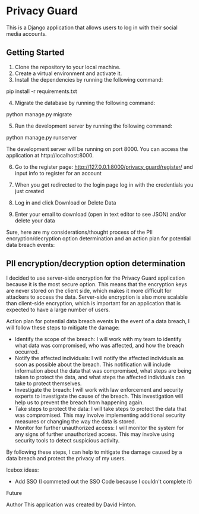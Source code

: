 # Privacy Guard

This is a Django application that allows users to log in with their social media accounts.

## Getting Started

1. Clone the repository to your local machine.
2. Create a virtual environment and activate it.
3. Install the dependencies by running the following command:

pip install -r requirements.txt


4. Migrate the database by running the following command:

python manage.py migrate


5. Run the development server by running the following command:

python manage.py runserver

The development server will be running on port 8000. You can access the application at http://localhost:8000.

6. Go to the register page: http://127.0.0.1:8000/privacy_guard/register/ and input info to register for an account

7. When you get redirected to the login page log in with the credentials you just created

8. Log in and click Download or Delete Data

9. Enter your email to download (open in text editor to see JSON) and/or delete your data


Sure, here are my considerations/thought process of the PII encryption/decryption option determination and an action plan for potential data breach events:

## PII encryption/decryption option determination
I decided to use server-side encryption for the Privacy Guard application because it is the most secure option. This means that the encryption keys are never stored on the client side, which makes it more difficult for attackers to access the data. Server-side encryption is also more scalable than client-side encryption, which is important for an application that is expected to have a large number of users.

Action plan for potential data breach events
In the event of a data breach, I will follow these steps to mitigate the damage:

- Identify the scope of the breach: I will work with my team to identify what data was compromised, who was affected, and how the breach occurred.
- Notify the affected individuals: I will notify the affected individuals as soon as possible about the breach. This notification will include information about the data that was compromised, what steps are being taken to protect the data, and what steps the affected individuals can take to protect themselves.
- Investigate the breach: I will work with law enforcement and security experts to investigate the cause of the breach. This investigation will help us to prevent the breach from happening again.
- Take steps to protect the data: I will take steps to protect the data that was compromised. This may involve implementing additional security measures or changing the way the data is stored.
- Monitor for further unauthorized access: I will monitor the system for any signs of further unauthorized access. This may involve using security tools to detect suspicious activity.

By following these steps, I can help to mitigate the damage caused by a data breach and protect the privacy of my users.

Icebox ideas:
 - Add SSO (I commeted out the SSO Code because I couldn't complete it)



Future 

Author
This application was created by David Hinton.